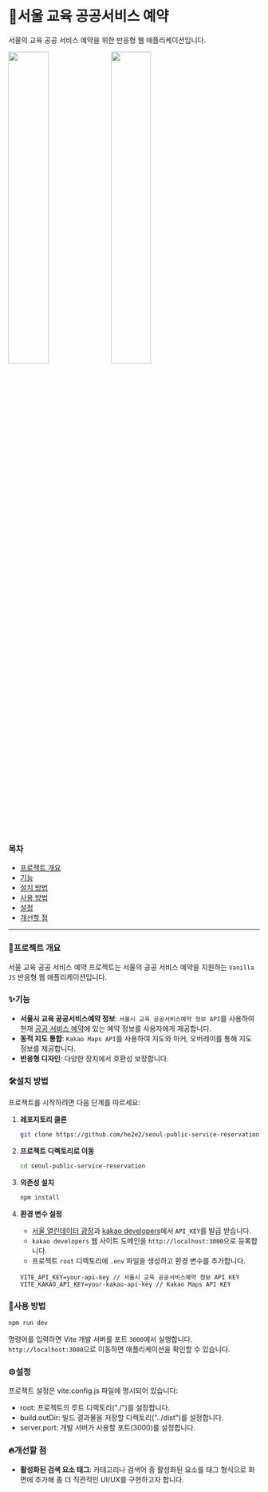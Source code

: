 # 🎫서울 교육 공공서비스 예약

서울의 교육 공공 서비스 예약을 위한 반응형 웹 애플리케이션입니다.

<img src="https://github.com/user-attachments/assets/92969ea8-4523-4bd4-b306-dd5adab4ace8" width="40%" /> 
<img src="https://github.com/user-attachments/assets/bf4c2dde-7dcc-4a55-aead-5a18cd103c5d" width="40%" />

### 목차

- [프로젝트 개요](#프로젝트-개요)
- [기능](#기능)
- [설치 방법](#설치-방법)
- [사용 방법](#사용-방법)
- [설정](#설정)
- [개선할 점](#개선할-점)

---

### 📖프로젝트 개요

서울 교육 공공 서비스 예약 프로젝트는 서울의 공공 서비스 예약을 지원하는 `Vanilla JS` 반응형 웹 애플리케이션입니다.

### ✨기능

- **서울시 교육 공공서비스예약 정보**: `서울시 교육 공공서비스예약 정보 API`를 사용하여 현재 [공공 서비스 예약](http://yeyak.seoul.go.kr)에 있는 예약 정보를 사용자에게 제공합니다.
- **동적 지도 통합**: `Kakao Maps API`를 사용하여 지도와 마커, 오버레이를 통해 지도 정보를 제공합니다.
- **반응형 디자인**: 다양한 장치에서 호환성 보장합니다.

### 🛠️설치 방법

프로젝트를 시작하려면 다음 단계를 따르세요:

1. **레포지토리 클론**

   ```bash
   git clone https://github.com/he2e2/seoul-public-service-reservation.git
   ```

2. **프로젝트 디렉토리로 이동**

   ```bash
   cd seoul-public-service-reservation
   ```

3. **의존성 설치**

   ```bash
   npm install
   ```

4. **환경 변수 설정**

   - [서울 열린데이터 광장](https://data.seoul.go.kr/dataList/OA-2268/S/1/datasetView.do)과 [kakao developers](https://developers.kakao.com/)에서 `API_KEY`를 발급 받습니다.
   - `kakao developers` 웹 사이트 도메인을 `http://localhost:3000`으로 등록합니다.
   - 프로젝트 `root` 디렉토리에 `.env` 파일을 생성하고 환경 변수를 추가합니다.

   ```plaintext
   VITE_API_KEY=your-api-key // 서울시 교육 공공서비스예약 정보 API KEY
   VITE_KAKAO_API_KEY=your-kakao-api-key // Kakao Maps API KEY
   ```

### 🚀사용 방법

```bash
npm run dev
```

명령어를 입력하면 Vite 개발 서버를 포트 `3000`에서 실행합니다. `http://localhost:3000`으로 이동하면 애플리케이션을 확인할 수 있습니다.

### ⚙️설정

프로젝트 설정은 vite.config.js 파일에 명시되어 있습니다:

- root: 프로젝트의 루트 디렉토리("./")를 설정합니다.
- build.outDir: 빌드 결과물을 저장할 디렉토리("../dist")를 설정합니다.
- server.port: 개발 서버가 사용할 포트(3000)를 설정합니다.

### 🔥개선할 점

- **활성화된 검색 요소 태그**: 카테고리나 검색어 중 활성화된 요소를 태그 형식으로 화면에 추가해 좀 더 직관적인 UI/UX를 구현하고자 합니다.
